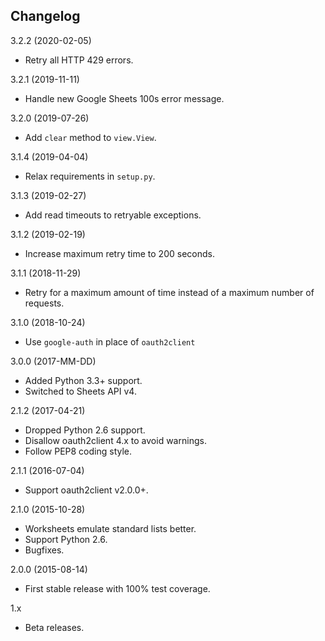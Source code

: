 Changelog
---------

3.2.2 (2020-02-05)

- Retry all HTTP 429 errors.

3.2.1 (2019-11-11)

- Handle new Google Sheets 100s error message.

3.2.0 (2019-07-26)

- Add `clear` method to `view.View`.

3.1.4 (2019-04-04)

- Relax requirements in `setup.py`.

3.1.3 (2019-02-27)

- Add read timeouts to retryable exceptions.

3.1.2 (2019-02-19)

- Increase maximum retry time to 200 seconds.

3.1.1 (2018-11-29)

- Retry for a maximum amount of time instead of a maximum number of requests.

3.1.0 (2018-10-24)

- Use `google-auth` in place of `oauth2client`

3.0.0 (2017-MM-DD)

- Added Python 3.3+ support.
- Switched to Sheets API v4.

2.1.2 (2017-04-21)

- Dropped Python 2.6 support.
- Disallow oauth2client 4.x to avoid warnings.
- Follow PEP8 coding style.

2.1.1 (2016-07-04)

- Support oauth2client v2.0.0+.

2.1.0 (2015-10-28)

- Worksheets emulate standard lists better.
- Support Python 2.6.
- Bugfixes.

2.0.0 (2015-08-14)

- First stable release with 100% test coverage.

1.x

- Beta releases.

